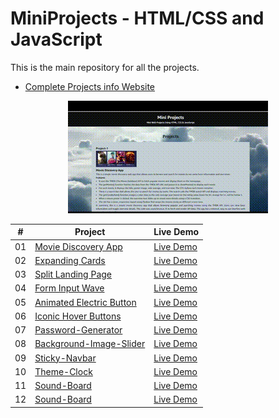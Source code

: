 # MiniProjects - HTML/CSS and JavaScript

This is the main repository for all the projects.
- [Complete Projects info Website](https://pramodprojects.great-site.net/)

  
<p align="center">
  <img src="https://github.com/pramodsoman/MiniProjects/blob/master/1_Main_resources/website_overveiw.gif" alt="Project GIF" loop="2">
</p>


| #   | Project                            | Live Demo                            |
| --- | ---------------------------------- | ------------------------------------ |
| 01  | [Movie Discovery App](https://github.com/pramodsoman/MiniProjects/tree/master/movie-app)  | [Live Demo](https://pramodprojects.great-site.net/movie-app/index4.html) |
| 02  | [Expanding Cards](https://github.com/pramodsoman/MiniProjects/tree/master/expanding-cards)  | [Live Demo](https://pramodprojects.great-site.net/expanding-cards/index1.html) |
| 03  | [Split Landing Page](https://github.com/pramodsoman/MiniProjects/tree/master/split-landing-page)  | [Live Demo](https://pramodprojects.great-site.net/split-landing-page/index2.html) |
| 04  | [Form Input Wave](https://github.com/pramodsoman/MiniProjects/tree/master/form-input-wave)  | [Live Demo](https://pramodprojects.great-site.net/form-input-wave/index3.html) |
| 05  | [Animated Electric Button](https://github.com/pramodsoman/MiniProjects/tree/master/Animated-Electric-Button) | [Live Demo](https://pramodprojects.great-site.net/Animated-Electric-Button/index.html) |
| 06  | [Iconic Hover Buttons](https://github.com/pramodsoman/MiniProjects/tree/master/Iconic-Hover-Buttons) | [Live Demo](https://pramodprojects.great-site.net/Iconic%20Hover%20Buttons/index.html) |
| 07  | [Password-Generator](https://github.com/pramodsoman/MiniProjects/tree/master/Password-Generator) | [Live Demo](https://pramodprojects.great-site.net/Password-Generator/index.html) |
| 08  | [Background-Image-Slider](https://github.com/pramodsoman/MiniProjects/tree/master/background-image-slider) | [Live Demo](https://pramodprojects.great-site.net/background-image-slider/index.html) |
| 09  | [Sticky-Navbar](https://github.com/pramodsoman/MiniProjects/tree/master/sticky-navbar) | [Live Demo](https://pramodprojects.great-site.net/sticky-navbar/index.html) |
| 10  | [Theme-Clock](https://github.com/pramodsoman/MiniProjects/tree/master/theme-clock) | [Live Demo](https://pramodprojects.great-site.net/theme-clock/index.html) |
| 11  | [Sound-Board](https://github.com/pramodsoman/MiniProjects/tree/master/sound-board) | [Live Demo](https://pramodprojects.great-site.net/sound-board/index.html) |
| 12  | [Sound-Board](https://github.com/pramodsoman/MiniProjects/tree/master/incrementing-counter) | [Live Demo](https://pramodprojects.great-site.net/incrementing-counter/index.html) |
